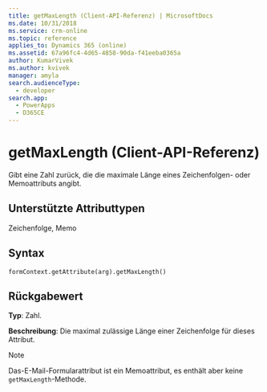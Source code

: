 ```yaml
---
title: getMaxLength (Client-API-Referenz) | MicrosoftDocs
ms.date: 10/31/2018
ms.service: crm-online
ms.topic: reference
applies_to: Dynamics 365 (online)
ms.assetid: 67a96fc4-4d65-4858-90da-f41eeba0365a
author: KumarVivek
ms.author: kvivek
manager: amyla
search.audienceType:
  - developer
search.app:
  - PowerApps
  - D365CE
---
```

# <a name="getmaxlength-client-api-reference"></a>getMaxLength (Client-API-Referenz)



Gibt eine Zahl zurück, die die maximale Länge eines Zeichenfolgen- oder Memoattributs angibt. 

## <a name="attribute-types-supported"></a>Unterstützte Attributtypen

Zeichenfolge, Memo

## <a name="syntax"></a>Syntax

`formContext.getAttribute(arg).getMaxLength()`

## <a name="return-value"></a>Rückgabewert

**Typ**: Zahl. 

**Beschreibung**: Die maximal zulässige Länge einer Zeichenfolge für dieses Attribut.

> [!NOTE]
> Das-E-Mail-Formularattribut ist ein Memoattribut, es enthält aber keine `getMaxLength`-Methode.
